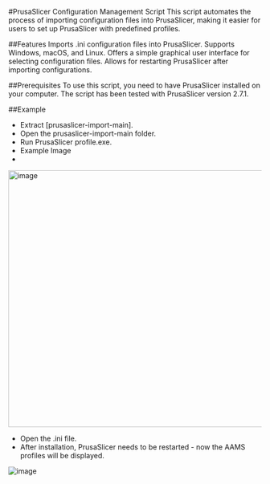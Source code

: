 #PrusaSlicer Configuration Management Script
This script automates the process of importing configuration files into PrusaSlicer, making it easier for users to set up PrusaSlicer with predefined profiles.

##Features
Imports .ini configuration files into PrusaSlicer.
Supports Windows, macOS, and Linux.
Offers a simple graphical user interface for selecting configuration files.
Allows for restarting PrusaSlicer after importing configurations.

##Prerequisites
To use this script, you need to have PrusaSlicer installed on your computer. The script has been tested with PrusaSlicer version 2.7.1.

##Example
- Extract [prusaslicer-import-main].
- Open the prusaslicer-import-main folder.
- Run PrusaSlicer profile.exe.
- Example Image
- 
<img width="512" alt="image" src="https://github.com/Respawnedx/prusaslicer-import/assets/96349345/68427b14-c2d3-4966-a2e4-cf4f174c1481">

- Open the .ini file.
- After installation, PrusaSlicer needs to be restarted - now the AAMS profiles will be displayed.
  
![image](https://github.com/Respawnedx/prusaslicer-import/assets/96349345/f6a753fb-3bc2-4deb-894a-2ebab8af666e)


